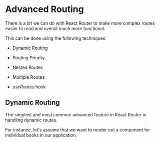 # Advanced Routing

There is a lot we can do with React Router to make more complex routes easier to read and overall much more functional.

This can be done using the following techniques:

- Dynamic Routing

- Routing Priority

- Nested Routes

- Multiple Routes

- _useRoutes_ hook

## Dynamic Routing

The simplest and most common advanced feature in React Router is handling dynamic routes.

For instance, let's assume that we want to render out a component for individual books in our application.